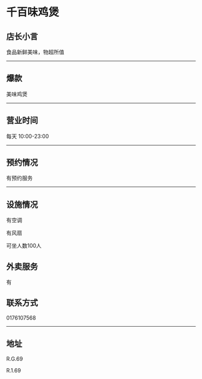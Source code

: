 # 千百味鸡煲

## 店长小言

食品新鲜美味，物超所值

---

## 爆款

美味鸡煲

---

## 营业时间

每天 10:00-23:00

---

## 预约情况

有预约服务

---

## 设施情况

有空调

有风扇

可坐人数100人

## 外卖服务

有

## 联系方式

0176107568

---

## 地址

R.G.69

R.1.69
